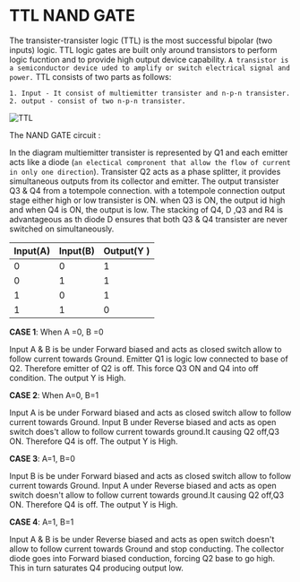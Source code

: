 # TTL NAND GATE

The transister-transister logic (TTL) is the most successful bipolar (two inputs) logic.
TTL logic gates are built only around transistors to perform logic fucntion and to provide high output device capability. `A transistor is a semiconductor device uded to amplify or switch electrical signal and power.`
TTL consists of two parts as follows:

    1. Input - It consist of multiemitter transister and n-p-n transister.
    2. output - consist of two n-p-n transister.

![TTL](https://user-images.githubusercontent.com/58852392/155007954-782a5569-d917-45fe-bcff-fa508c155a3e.png)


The NAND GATE circuit :

In the diagram multiemitter transister is represented by Q1 and each emitter acts like a diode (`an electical compronent that allow the flow of current in only one direction`).
Transister Q2 acts as a phase splitter, it  provides simultaneous outputs from its collector and emitter.
The output transister Q3 & Q4 from a totempole connection. with a totempole connection output stage either high or low transister is ON. when Q3 is ON, the output id high and when Q4 is ON, the output is low.
The stacking of Q4, D ,Q3 and R4 is advantageous as th diode D ensures that both Q3 & Q4 transister are never switched on simultaneously.

|Input(A)|Input(B)|Output(Y )|
|-----|------|-----|
|0|0|1|
|0|1|1|
|1|0|1|
|1|1|0|



**CASE 1**: When A =0, B =0

Input A & B is be under Forward biased and acts as closed switch allow to follow current towards Ground.
Emitter Q1 is logic low connected to base of Q2. Therefore emitter of Q2 is off. This force Q3 ON and Q4 into off condition. 
The output Y is High.


**CASE 2**: When A=0, B=1 

Input A is be under Forward biased and acts as closed switch allow to follow current towards Ground.
Input B under Reverse biased and acts as open switch does't allow to follow current towards ground.It causing Q2 off,Q3 ON. Therefore Q4 is off. 
The output Y is High.


**CASE 3**: A=1, B=0

Input B is be under Forward biased and acts as closed switch allow to follow current towards Ground.
Input A under Reverse biased and acts as open switch doesn't allow to follow current towards ground.It causing Q2 off,Q3 ON. Therefore Q4 is off. 
The output Y is High.


**CASE 4**: A=1, B=1

Input A & B is be under Reverse biased and acts as open switch doesn't allow to follow current towards Ground and stop conducting.
The collector diode goes into Forward biased conduction, forcing Q2 base to go high. 
This in turn saturates Q4 producing output low.













